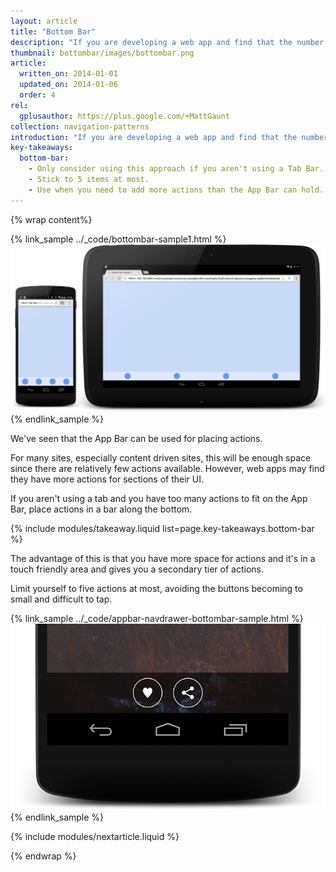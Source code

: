 ```yaml
---
layout: article
title: "Bottom Bar"
description: "If you are developing a web app and find that the number of actions a user can perform is more than the App Bar can handle, the best option is to overflow into a Bottom Bar."
thumbnail: bottombar/images/bottombar.png
article:
  written_on: 2014-01-01
  updated_on: 2014-01-06
  order: 4
rel:
  gplusauthor: https://plus.google.com/+MattGaunt
collection: navigation-patterns
introduction: "If you are developing a web app and find that the number of actions a user can perform is more than the App Bar can handle, the best option is to overflow into a Bottom Bar."
key-takeaways:
  bottom-bar:
    - Only consider using this approach if you aren't using a Tab Bar.
    - Stick to 5 items at most.
    - Use when you need to add more actions than the App Bar can hold.
---
```


{% wrap content%}

{% link_sample ../_code/bottombar-sample1.html %} <img class="g-medium--full g-wide--full" src="images/bottombar.png"> {% endlink_sample %}

<div style="clear: both;"></div>

We've seen that the App Bar can be used for placing actions.

For many sites, especially content driven sites, this will be enough space since there are relatively few actions available. However, web apps may find they have more actions for sections of their UI.

If you aren't using a tab and you have too many actions to fit on the App Bar, place actions in a bar along the bottom.

{% include modules/takeaway.liquid list=page.key-takeaways.bottom-bar %}

The advantage of this is that you have more space for actions and it's in a touch friendly area and gives you a secondary tier of actions.

Limit yourself to five actions at most, avoiding the buttons becoming to small and difficult to tap.

{% link_sample ../_code/appbar-navdrawer-bottombar-sample.html %} <img class="g--half g--last" src="images/bottom-bar-alt-1.png"> {% endlink_sample %}

<div style="clear: both;"></div>

{% include modules/nextarticle.liquid %}

{% endwrap %}
